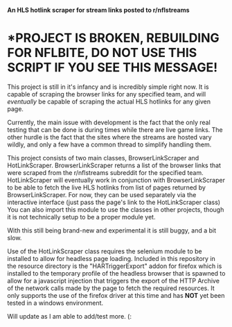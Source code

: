 **An HLS hotlink scraper for stream links posted to r/nflstreams**

*PROJECT IS BROKEN, REBUILDING FOR NFLBITE, DO NOT USE THIS SCRIPT IF YOU SEE THIS MESSAGE!
=====================================================

This project is still in it's infancy and is incredibly simple right now. It is capable of scraping the
browser links for any specified team, and will *eventually* be capable of scraping the actual
HLS hotlinks for any given page. 

Currently, the main issue with development is the fact that the only real testing that can be done is during times
while there are live game links. The other hurdle is the fact that the sites where the streams are
hosted vary wildly, and only a few have a common thread to simplify handling them.

This project consists of two main classes, BrowserLinkScraper and HotLinkScraper.
BrowserLinkScraper returns a list of the browser links that were scraped from the r/nflstreams
subreddit for the specified team. HotLinkScraper will eventually work in conjunction with BrowserLinkScraper to be
able to fetch the live HLS hotlinks from list of pages returned by BrowserLinkScraper. 
For now, they can be used separately via the interactive interface (just pass the page's link to the 
HotLinkScraper class) You can also import this module to use the classes in other projects, though
it is not technically setup to be a proper module yet.

With this still being brand-new and experimental it is still buggy, and a bit slow.

Use of the HotLinkScraper class requires the selenium module to be installed to allow for headless
page loading. Included in this repository in the resource directory is the "HARTriggerExport" addon for 
firefox which is installed to the temporary profile of the headless browser that is spawned to
allow for a javascript injection that triggers the export of the HTTP Archive of the network calls made by
the page to fetch the required resources. It only supports the use of the firefox driver at this time
and has **NOT** yet been tested in a windows environment.

Will update as I am able to add/test more. (:
